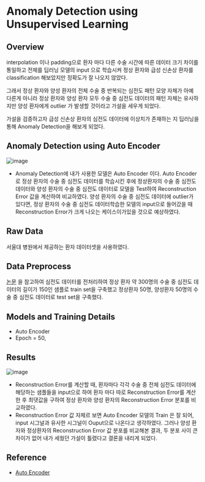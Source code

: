 # Anomaly Detection using Unsupervised Learning


## Overview

interpolation 이나 padding으로 환자 마다 다른 수술 시간에 따른 데이터 크기 차이를 통일하고
전체를 딥러닝 모델의 input 으로 학습시켜 정상 환자와 급성 신손상 환자를 classification 해보았지만
정확도가 잘 나오지 않았다. 

그래서 정상 환자와 양성 환자의 전체 수술 중 반복되는 심전도 패턴 모양 자체가 아예 다른게
아니라 정상 환자와 양성 환자 모두 수술 중 심전도 데이터의 패턴 자체는 유사하지만 양성 환자에게 outlier 가 발생할 것이라고 가설을 세우게 되었다.

가설을 검증하고자 급성 신손상 환자의 심전도 데이터에 이상치가 존재하는 지 딥러닝을 통해 Anomaly Detection을 해보게 되었다.

## Anomaly Detection using Auto Encoder
![image](https://user-images.githubusercontent.com/79091824/199703294-d9016426-145e-4cd5-8ccb-25656d51b10b.png)

- Anomaly Detection에 내가 사용한 모델은  Auto Encoder 이다. Auto Encoder 로 정상 환자의 수술 중 심전도 데이터를 학습시킨 후에 정상환자의 수술 중 심전도 데이터와
양성 환자의 수술 중 심전도 데이터로 모델을 Test하여 Reconstruction Error 값을 계산하여 비교하였다. 양성 환자의 수술 중 심전도 데이터에 outlier가 있다면,
정상 환자의 수술 중 심전도 데이터학습한 모델의 input으로 들어갔을 때 Reconstruction Error가 크게 나오는 케이스이가있을 것으로 예상하였다.


## Raw Data
서울대 병원에서 제공하는 환자 데이터셋을 사용하였다.


## Data Preprocess

[논문](https://github.com/vitaldb/examples/blob/master/hypotension_mbp.ipynb) 을 참고하여
심전도 데이터를 전처리하여 정상 환자 약 300명의 수술 중 심전도 데이터의 길이가 150인 샘플로 train set을 구축했고
정상환자 50명, 양성환자 50명의 수술 중 심전도 데이터로 test set을 구축했다.


## Models and Training Details

- Auto Encoder
- Epoch = 50, 

## Results

![image](https://user-images.githubusercontent.com/79091824/199701259-3ded573e-0bb7-4f33-99ef-0ee6d1e9361a.png)

- Reconstruction Error를 계산할 때, 환자마다 각각 수술 중 전체 심전도 데이터에 해당하는 샘플들을 input으로 하여 환자 마다 따로 Reconstruction Error를 계산한 후 
 최댓값을 구하여 정상 환자와 양성 환자의 Reconstruction Error 분포를 비교하였다.
- Reconstruction Error 값 자체르 보면 Auto Encoder 모델의 Train 은 잘 되어, input 시그널과 유사한 시그널이 Ouput으로 나온다고 생각하였다. 그러나
양성 환자와 정상환자의 Reconstruction Error 값 분포를 비교해본 결과, 두 분포 사이 큰 차이가 없어 내가 세웠던 가설이 틀렸다고 결론을 내리게 되었다.



## Reference 
* [Auto Encoder](https://arxiv.org/pdf/2003.05991.pdf)


